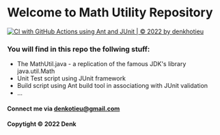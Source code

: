 # Welcome to Math Utility Repository
[![CI with GitHub Actions using Ant and JUnit | © 2022 by denkhotieu](https://github.com/thientm-denk/math-ulti-ant/actions/workflows/ci-with-ant.yml/badge.svg)](https://github.com/thientm-denk/math-ulti-ant/actions/workflows/ci-with-ant.yml)
### You will find in this repo the follwing stuff:

* The MathUtil.java - a replication of the famous JDK's library java.util.Math
* Unit Test script using JUnit framework
* Build script using Ant build tool in associationg with JUnit validation
* ...

#### Connect me via denkotieu@gmail.com

#### Copytight &#169; 2022 Denk
